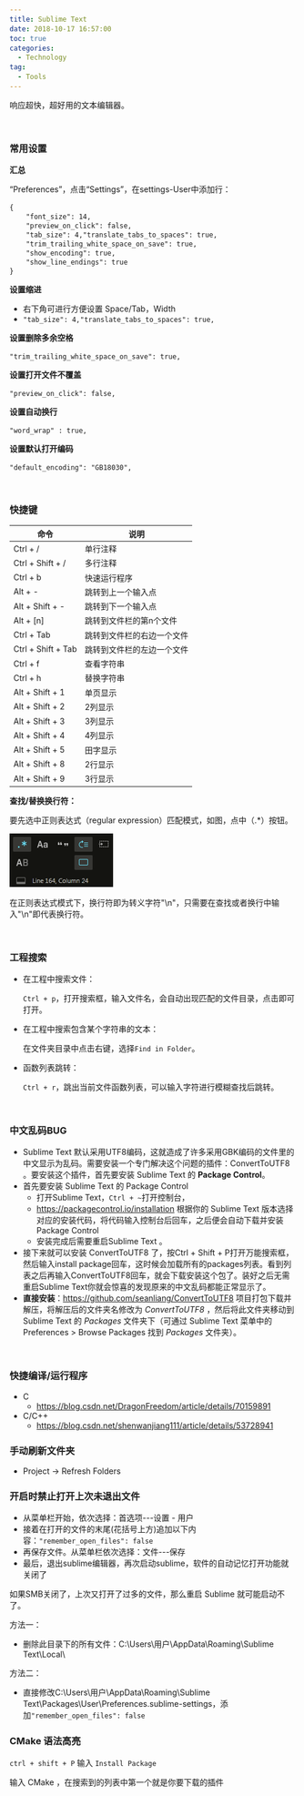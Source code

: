 ```yaml
---
title: Sublime Text
date: 2018-10-17 16:57:00
toc: true
categories:
  - Technology
tag:
  - Tools
---
```


响应超快，超好用的文本编辑器。
<!--more-->
<br/>

### 常用设置

**汇总**

“Preferences”，点击“Settings”，在settings-User中添加行：

```
{
	"font_size": 14,
	"preview_on_click": false,
	"tab_size": 4,"translate_tabs_to_spaces": true,
	"trim_trailing_white_space_on_save": true,
	"show_encoding": true,
	"show_line_endings": true
}
```

**设置缩进**

* 右下角可进行方便设置 Space/Tab，Width
* `"tab_size": 4,"translate_tabs_to_spaces": true,`

**设置删除多余空格**

`"trim_trailing_white_space_on_save": true,`

**设置打开文件不覆盖**

`"preview_on_click": false,`

**设置自动换行**

`"word_wrap" : true,`

**设置默认打开编码**

`"default_encoding": "GB18030",`

<br/>

### 快捷键

| 命令               | 说明                       |
| ------------------ | -------------------------- |
| Ctrl + /           | 单行注释                   |
| Ctrl + Shift + /   | 多行注释                   |
| Ctrl + b           | 快速运行程序               |
| Alt + -            | 跳转到上一个输入点         |
| Alt + Shift + -    | 跳转到下一个输入点         |
| Alt + [n]          | 跳转到文件栏的第n个文件    |
| Ctrl + Tab         | 跳转到文件栏的右边一个文件 |
| Ctrl + Shift + Tab | 跳转到文件栏的左边一个文件 |
| Ctrl + f           | 查看字符串                 |
| Ctrl + h           | 替换字符串                 |
| Alt + Shift + 1    | 单页显示                   |
| Alt + Shift + 2    | 2列显示                    |
| Alt + Shift + 3    | 3列显示                    |
| Alt + Shift + 4    | 4列显示                    |
| Alt + Shift + 5    | 田字显示                   |
| Alt + Shift + 8    | 2行显示                    |
| Alt + Shift + 9    | 3行显示                    |

**查找/替换换行符：**

要先选中正则表达式（regular expression）匹配模式，如图，点中（.*）按钮。

![replace_line_breaks.png](/resources/sublime/replace_line_breaks.png)

在正则表达式模式下，换行符即为转义字符"\n"，只需要在查找或者换行中输入"\n"即代表换行符。

<br/>

### 工程搜索

* 在工程中搜索文件：

  `Ctrl + p`，打开搜索框，输入文件名，会自动出现匹配的文件目录，点击即可打开。

* 在工程中搜索包含某个字符串的文本：

  在文件夹目录中点击右键，选择`Find in Folder`。

* 函数列表跳转：

  `Ctrl + r`，跳出当前文件函数列表，可以输入字符进行模糊查找后跳转。

<br/>

### 中文乱码BUG

* Sublime Text 默认采用UTF8编码，这就造成了许多采用GBK编码的文件里的中文显示为乱码。需要安装一个专门解决这个问题的插件：ConvertToUTF8 。要安装这个插件，首先要安装 Sublime Text 的 **Package Control**。
* 首先要安装 Sublime Text 的 Package Control
  * 打开Sublime Text，```Ctrl + ~```打开控制台，
  *  https://packagecontrol.io/installation 根据你的 Sublime Text 版本选择对应的安装代码，将代码输入控制台后回车，之后便会自动下载并安装 Package Control
  * 安装完成后需要重启Sublime Text 。
* 接下来就可以安装 ConvertToUTF8 了，按Ctrl + Shift + P打开万能搜索框，然后输入install package回车，这时候会加载所有的packages列表。看到列表之后再输入ConvertToUTF8回车，就会下载安装这个包了。装好之后无需重启Sublime Text你就会惊喜的发现原来的中文乱码都能正常显示了。
* **直接安装**：https://github.com/seanliang/ConvertToUTF8 项目打包下载并解压，将解压后的文件夹名修改为 *ConvertToUTF8* ，然后将此文件夹移动到 Sublime Text 的 *Packages* 文件夹下（可通过 Sublime Text 菜单中的 Preferences > Browse Packages 找到 *Packages* 文件夹）。

<br/>

### 快捷编译/运行程序

* C
  * https://blog.csdn.net/DragonFreedom/article/details/70159891
* C/C++
  * https://blog.csdn.net/shenwanjiang111/article/details/53728941

### 手动刷新文件夹

* Project -> Refresh Folders

### 开启时禁止打开上次未退出文件

* 从菜单栏开始，依次选择：首选项---设置 - 用户
* 接着在打开的文件的末尾(花括号上方)追加以下内容：`"remember_open_files": false`
* 再保存文件。从菜单栏依次选择：文件---保存
* 最后，退出sublime编辑器，再次启动sublime，软件的自动记忆打开功能就关闭了

如果SMB关闭了，上次又打开了过多的文件，那么重启 Sublime 就可能启动不了。

方法一：

* 删除此目录下的所有文件：C:\Users\用户\AppData\Roaming\Sublime Text\Local\

方法二：

* 直接修改C:\Users\用户\AppData\Roaming\Sublime Text\Packages\User\Preferences.sublime-settings，添加`"remember_open_files": false`

### CMake 语法高亮

`ctrl + shift + P` 输入 `Install Package`

输入 CMake ，在搜索到的列表中第一个就是你要下载的插件